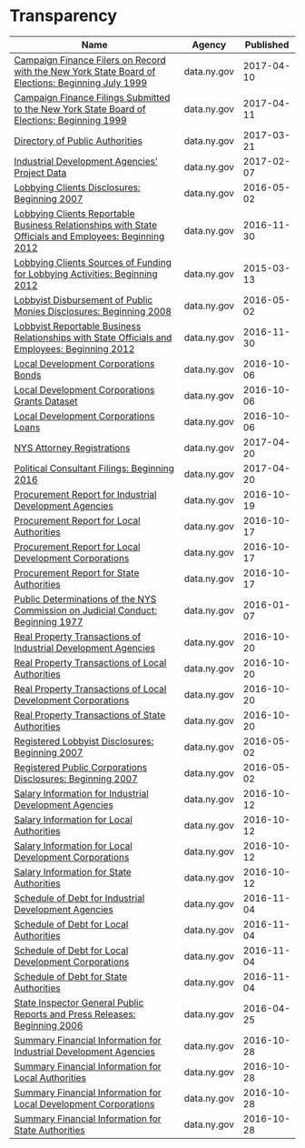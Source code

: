 # Transparency

Name | Agency | Published
---- | ---- | ---------
[Campaign Finance Filers on Record with the New York State Board of Elections: Beginning July 1999](../socrata/p9kb-7ijk.md) | data.ny.gov | 2017-04-10
[Campaign Finance Filings Submitted to the New York State Board of Elections: Beginning 1999](../socrata/55r5-jny4.md) | data.ny.gov | 2017-04-11
[Directory of Public Authorities](../socrata/4vym-q77x.md) | data.ny.gov | 2017-03-21
[Industrial Development Agencies' Project Data](../socrata/9rtk-3fkw.md) | data.ny.gov | 2017-02-07
[Lobbying Clients Disclosures: Beginning 2007](../socrata/8bmh-tuz3.md) | data.ny.gov | 2016-05-02
[Lobbying Clients Reportable Business Relationships with State Officials and Employees: Beginning 2012](../socrata/238s-kr2h.md) | data.ny.gov | 2016-11-30
[Lobbying Clients Sources of Funding for Lobbying Activities: Beginning 2012](../socrata/m8it-6x3c.md) | data.ny.gov | 2015-03-13
[Lobbyist Disbursement of Public Monies Disclosures: Beginning 2008](../socrata/scx8-uayk.md) | data.ny.gov | 2016-05-02
[Lobbyist Reportable Business Relationships with State Officials and Employees: Beginning 2012](../socrata/jtad-7m6s.md) | data.ny.gov | 2016-11-30
[Local Development Corporations Bonds](../socrata/9kfh-uzu3.md) | data.ny.gov | 2016-10-06
[Local Development Corporations Grants Dataset](../socrata/j5ab-5nj2.md) | data.ny.gov | 2016-10-06
[Local Development Corporations Loans](../socrata/vp83-gfyz.md) | data.ny.gov | 2016-10-06
[NYS Attorney Registrations](../socrata/eqw2-r5nb.md) | data.ny.gov | 2017-04-20
[Political Consultant Filings: Beginning 2016](../socrata/tekz-xrvb.md) | data.ny.gov | 2017-04-20
[Procurement Report for Industrial Development Agencies](../socrata/p3p6-xqr5.md) | data.ny.gov | 2016-10-19
[Procurement Report for Local Authorities](../socrata/8w5p-k45m.md) | data.ny.gov | 2016-10-17
[Procurement Report for Local Development Corporations](../socrata/d84c-dk28.md) | data.ny.gov | 2016-10-17
[Procurement Report for State Authorities](../socrata/ehig-g5x3.md) | data.ny.gov | 2016-10-17
[Public Determinations of the NYS Commission on Judicial Conduct: Beginning 1977](../socrata/gnpf-e4p2.md) | data.ny.gov | 2016-01-07
[Real Property Transactions of Industrial Development Agencies](../socrata/dixy-n3q7.md) | data.ny.gov | 2016-10-20
[Real Property Transactions of Local Authorities](../socrata/kmkz-x3aa.md) | data.ny.gov | 2016-10-20
[Real Property Transactions of Local Development Corporations](../socrata/ajgp-mddq.md) | data.ny.gov | 2016-10-20
[Real Property Transactions of State Authorities](../socrata/t7uh-5ac8.md) | data.ny.gov | 2016-10-20
[Registered Lobbyist Disclosures: Beginning 2007](../socrata/djsm-9cw7.md) | data.ny.gov | 2016-05-02
[Registered Public Corporations Disclosures: Beginning 2007](../socrata/kn2d-a3m3.md) | data.ny.gov | 2016-05-02
[Salary Information for Industrial Development Agencies](../socrata/9yx9-29p4.md) | data.ny.gov | 2016-10-12
[Salary Information for Local Authorities](../socrata/fx93-cifz.md) | data.ny.gov | 2016-10-12
[Salary Information for Local Development Corporations](../socrata/wryv-rizw.md) | data.ny.gov | 2016-10-12
[Salary Information for State Authorities](../socrata/unag-2p27.md) | data.ny.gov | 2016-10-12
[Schedule of Debt for Industrial Development Agencies](../socrata/dtk8-znku.md) | data.ny.gov | 2016-11-04
[Schedule of Debt for Local Authorities](../socrata/vfju-zm9q.md) | data.ny.gov | 2016-11-04
[Schedule of Debt for Local Development Corporations](../socrata/utc6-v4cn.md) | data.ny.gov | 2016-11-04
[Schedule of Debt for State Authorities](../socrata/f7ju-wpvk.md) | data.ny.gov | 2016-11-04
[State Inspector General Public Reports and Press Releases: Beginning 2006](../socrata/ptx6-hh79.md) | data.ny.gov | 2016-04-25
[Summary Financial Information for Industrial Development Agencies](../socrata/2jrz-w65a.md) | data.ny.gov | 2016-10-28
[Summary Financial Information for Local Authorities](../socrata/cgg6-2ah8.md) | data.ny.gov | 2016-10-28
[Summary Financial Information for Local Development Corporations](../socrata/wgry-y5zd.md) | data.ny.gov | 2016-10-28
[Summary Financial Information for State Authorities](../socrata/y6wc-tvay.md) | data.ny.gov | 2016-10-28

